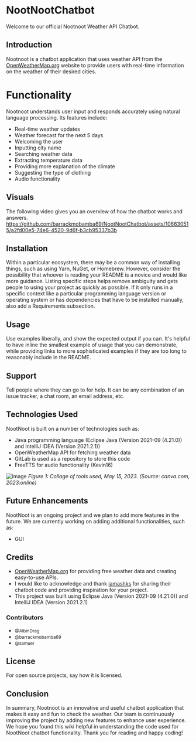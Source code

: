 # NootNootChatbot

Welcome to our official Nootnoot Weather API Chatbot.

## Introduction
Nootnoot is a chatbot application that uses weather API from the [OpenWeatherMap.org](https://home.openweathermap.org) website to provide users with real-time information on the weather of their desired cities.

# Functionality
Nootnoot understands user input and responds accurately using natural language processing. Its features include:

- Real-time weather updates
- Weather forecast for the next 5 days
- Welcoming the user
- Inputting city name
- Searching weather data
- Extracting temperature data
- Providing more explanation of the climate
- Suggesting the type of clothing
- Audio functionality

## Visuals
The following video gives you an overview of how the chatbot works and answers.
https://github.com/barrackmobamba69/NootNootChatbot/assets/106630515/a2fd00e5-74e6-4520-9d6f-b3cb95337b3b

## Installation
Within a particular ecosystem, there may be a common way of installing things, such as using Yarn, NuGet, or Homebrew. However, consider the possibility that whoever is reading your README is a novice and would like more guidance. Listing specific steps helps remove ambiguity and gets people to using your project as quickly as possible. If it only runs in a specific context like a particular programming language version or operating system or has dependencies that have to be installed manually, also add a Requirements subsection.

## Usage
Use examples liberally, and show the expected output if you can. It's helpful to have inline the smallest example of usage that you can demonstrate, while providing links to more sophisticated examples if they are too long to reasonably include in the README.

## Support
Tell people where they can go to for help. It can be any combination of an issue tracker, a chat room, an email address, etc.

## Technologies Used
NootNoot is built on a number of technologies such as:
- Java programming language (Eclipse Java (Version 2021-09 (4.21.0)) and IntelliJ IDEA (Version 2021.2.1))
- OpenWeatherMap API for fetching weather data
- GitLab is used as a repository to store this code
- FreeTTS for audio functionality (Kevin16)

![image](https://github.com/barrackmobamba69/NootNootChatbot/assets/106630515/c9468303-675e-4105-9c41-655233d1b654)
*Figure 1: Collage of tools used, May 15, 2023. (Source: canva.com, 2023:online)*


## Future Enhancements
NootNoot is an ongoing project and we plan to add more features in the future. We are currently working on adding additional functionalities, such as:
- GUI

## Credits
- [OpenWeatherMap.org](https://home.openweathermap.org) for providing free weather data and creating easy-to-use APIs.
- I would like to acknowledge and thank [iamashks](https://github.com/iamashks/OWM-JAPIs) for sharing their chatbot code and providing inspiration for your project.
- This project was built using Eclipse Java (Version 2021-09 (4.21.0)) and IntelliJ IDEA (Version 2021.2.1)

### Contributors
- <span style="font-size: 12px;">@AlbinDrag</span>
- <span style="font-size: 12px;">@barrackmobamba69</span>
- <span style="font-size: 12px;">@samuel</span>

## License
For open source projects, say how it is licensed.

## Conclusion
In summary, Nootnoot is an innovative and useful chatbot application that makes it easy and fun to check the weather. Our team is continuously improving the project by adding new features to enhance user experience.
We hope you found this wiki helpful in understanding the code used for NootNoot chatbot functionality. Thank you for reading and happy coding!

